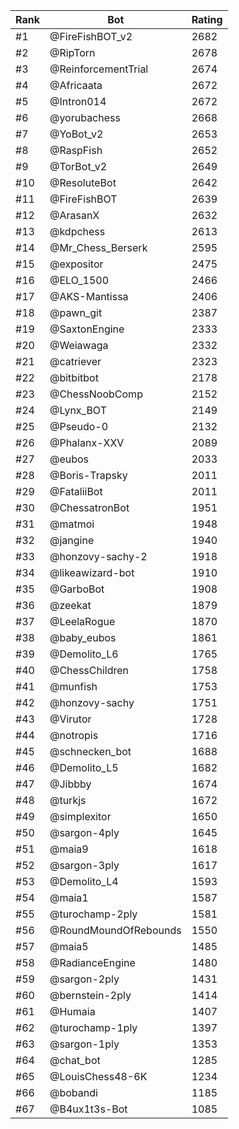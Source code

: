Rank|Bot|Rating
---|---|---
#1|@FireFishBOT_v2|2682
#2|@RipTorn|2678
#3|@ReinforcementTrial|2674
#4|@Africaata|2672
#5|@Intron014|2672
#6|@yorubachess|2668
#7|@YoBot_v2|2653
#8|@RaspFish|2652
#9|@TorBot_v2|2649
#10|@ResoluteBot|2642
#11|@FireFishBOT|2639
#12|@ArasanX|2632
#13|@kdpchess|2613
#14|@Mr_Chess_Berserk|2595
#15|@expositor|2475
#16|@ELO_1500|2466
#17|@AKS-Mantissa|2406
#18|@pawn_git|2387
#19|@SaxtonEngine|2333
#20|@Weiawaga|2332
#21|@catriever|2323
#22|@bitbitbot|2178
#23|@ChessNoobComp|2152
#24|@Lynx_BOT|2149
#25|@Pseudo-0|2132
#26|@Phalanx-XXV|2089
#27|@eubos|2033
#28|@Boris-Trapsky|2011
#29|@FataliiBot|2011
#30|@ChessatronBot|1951
#31|@matmoi|1948
#32|@jangine|1940
#33|@honzovy-sachy-2|1918
#34|@likeawizard-bot|1910
#35|@GarboBot|1908
#36|@zeekat|1879
#37|@LeelaRogue|1870
#38|@baby_eubos|1861
#39|@Demolito_L6|1765
#40|@ChessChildren|1758
#41|@munfish|1753
#42|@honzovy-sachy|1751
#43|@Virutor|1728
#44|@notropis|1716
#45|@schnecken_bot|1688
#46|@Demolito_L5|1682
#47|@Jibbby|1674
#48|@turkjs|1672
#49|@simplexitor|1650
#50|@sargon-4ply|1645
#51|@maia9|1618
#52|@sargon-3ply|1617
#53|@Demolito_L4|1593
#54|@maia1|1587
#55|@turochamp-2ply|1581
#56|@RoundMoundOfRebounds|1550
#57|@maia5|1485
#58|@RadianceEngine|1480
#59|@sargon-2ply|1431
#60|@bernstein-2ply|1414
#61|@Humaia|1407
#62|@turochamp-1ply|1397
#63|@sargon-1ply|1353
#64|@chat_bot|1285
#65|@LouisChess48-6K|1234
#66|@bobandi|1185
#67|@B4ux1t3s-Bot|1085
